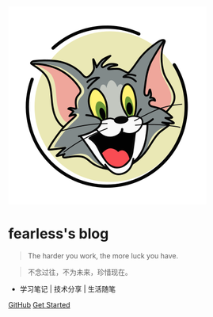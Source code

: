 <!-- _coverpage.md -->

![logo](file/base/pic/logo.svg)

# fearless's blog

> The harder you work, the more luck you have.

> 不念过往，不为未来，珍惜现在。

- 学习笔记 | 技术分享 | 生活随笔

<!-- 百度天气api -->
<!-- <iframe scrolling="no" src="https://tianqiapi.com/api.php?style=tx&skin=gif&align=center" frameborder="0" width="100%" height="25" allowtransparency="true"></iframe> -->
<!-- 音乐播放器 -->
<!-- <iframe frameborder="no" border="0" marginwidth="0" marginheight="0" width=330 height=86 src="http://music.163.com/outchain/player?type=2&id=1464325108&auto=1&height=66" style="top:0px;position:absolute;z-index:2;left:0px"></iframe> -->

[GitHub](https://github.com/fearless2022/blog/tree/master/docs/)
[Get Started](README.md)

<!-- background image -->
<!-- ![](https://www.sunniejs.cn/static/wx/bg.jpg) -->
<!-- ![](file/base/pic/bg.jpg) -->

<!-- background color -->
<!-- ![color](#f0f0f0) -->
